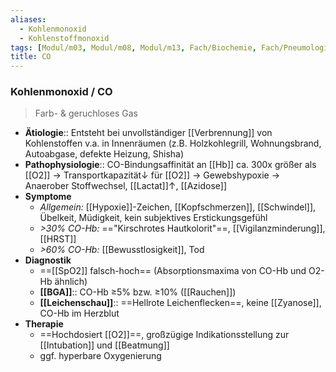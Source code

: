 ```yaml
---
aliases:
  - Kohlenmonoxid
  - Kohlenstoffmonoxid
tags: [Modul/m03, Modul/m08, Modul/m13, Fach/Biochemie, Fach/Pneumologie, Fach/Toxikologie, Fach/Biochemie/Molekül, Art/Pathologie]
title: CO
---
```

### Kohlenmonoxid / CO
> Farb- & geruchloses Gas
- **Ätiologie**:: Entsteht bei unvollständiger [[Verbrennung]] von Kohlenstoffen v.a. in Innenräumen (z.B. Holzkohlegrill, Wohnungsbrand, Autoabgase, defekte Heizung, Shisha)
- **Pathophysiologie**:: CO-Bindungsaffinität an [[Hb]] ca. 300x größer als [[O2]] → Transportkapazität↓ für [[O2]] → Gewebshypoxie → Anaerober Stoffwechsel, [[Lactat]]↑, [[Azidose]]
- **Symptome**
	- *Allgemein:* [[Hypoxie]]-Zeichen, [[Kopfschmerzen]], [[Schwindel]], Übelkeit, Müdigkeit, kein subjektives Erstickungsgefühl
	- *>30% CO-Hb:* =="Kirschrotes Hautkolorit"==, [[Vigilanzminderung]], [[HRST]]
	- *>60% CO-Hb:* [[Bewusstlosigkeit]], Tod
- **Diagnostik**
	- ==[[SpO2]] falsch-hoch== (Absorptionsmaxima von CO-Hb und O2-Hb ähnlich)
	- **[[BGA]]**:: CO-Hb ≥5% bzw. ≥10% ([[Rauchen]])
	- **[[Leichenschau]]**:: ==Hellrote Leichenflecken==, keine [[Zyanose]], CO-Hb im Herzblut
- **Therapie**
	- ==Hochdosiert [[O2]]==, großzügige Indikationsstellung zur [[Intubation]] und [[Beatmung]]
	- ggf. hyperbare Oxygenierung
